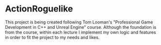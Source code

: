 # ActionRoguelike

This project is being created following Tom Looman's "Professional Game Development in C++ and Unreal Engine" course. Although the foundation is from the course, within each lecture I implement my own logic and features in order to fit the project to my needs and likes.
